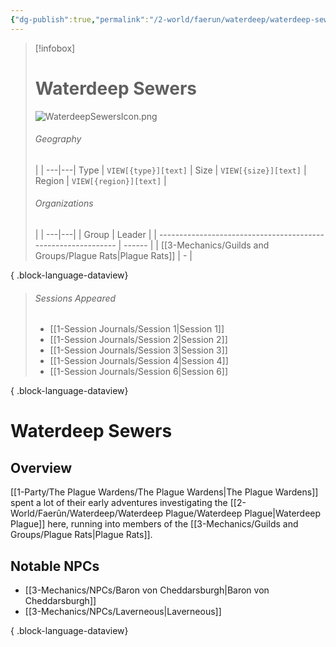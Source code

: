 ```yaml
---
{"dg-publish":true,"permalink":"/2-world/faerun/waterdeep/waterdeep-sewers/","tags":["Category/Settlement"],"created":"2025-02-23T11:37:41.720-05:00","updated":"2025-02-25T16:20:33.120-05:00"}
---
```


> [!infobox]
> # Waterdeep Sewers 
> ![WaterdeepSewersIcon.png](/img/user/z_Assets/WaterdeepSewersIcon.png)
> ###### Geography
>  |   |
> ---|---|
> Type | `VIEW[{type}][text]` |
> Size | `VIEW[{size}][text]` |
> Region | `VIEW[{region}][text]` |
> ###### Organizations
>  |   |
> ---|---|
>  | Group                                                         | Leader |
> | ------------------------------------------------------------- | ------ |
> | [[3-Mechanics/Guilds and Groups/Plague Rats\|Plague Rats]] | \-     |
> 
{ .block-language-dataview}
> ###### Sessions Appeared
>  - [[1-Session Journals/Session 1\|Session 1]]
> - [[1-Session Journals/Session 2\|Session 2]]
> - [[1-Session Journals/Session 3\|Session 3]]
> - [[1-Session Journals/Session 4\|Session 4]]
> - [[1-Session Journals/Session 6\|Session 6]]
> 
{ .block-language-dataview}


# Waterdeep Sewers
## Overview
[[1-Party/The Plague Wardens/The Plague Wardens\|The Plague Wardens]] spent a lot of their early adventures investigating the [[2-World/Faerûn/Waterdeep/Waterdeep Plague/Waterdeep Plague\|Waterdeep Plague]] here, running into members of the [[3-Mechanics/Guilds and Groups/Plague Rats\|Plague Rats]].

## Notable NPCs
- [[3-Mechanics/NPCs/Baron von Cheddarsburgh\|Baron von Cheddarsburgh]]
- [[3-Mechanics/NPCs/Laverneous\|Laverneous]]

{ .block-language-dataview}
